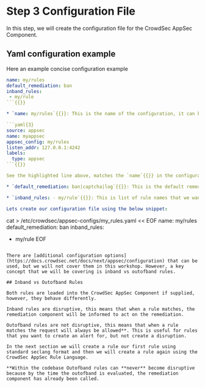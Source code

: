 # Step 3 Configuration File

In this step, we will create the configuration file for the CrowdSec AppSec Component.

## Yaml configuration example

Here an example concise configuration example

```yaml
name: my/rules
default_remediation: ban
inband_rules:
 - my/rule
```{{}}

* `name: my/rules`{{}}: This is the name of the configuration, it can be anything you want, however, it must match what you defined within the acquisition file. If you change the name here, you must also change it in the acquisition file.

```yaml{3}
source: appsec
name: myappsec
appsec_config: my/rules
listen_addr: 127.0.0.1:4242
labels:
  type: appsec
```{{}}

See the highlighted line above, matches the `name`{{}} in the configuration file.

* `default_remediation: ban|captcha|log`{{}}: This is the default remediation that will be used when a inband rule matches. In this case, we are going to provide the ban template which will block the request. It is important to note that this does not mean the requesting IP address is banned, it means that the request is blocked.

* `inband_rules: - my/rule`{{}}: This is list of rule names that we want to load. In this case, we are going to create one from scratch called `my/rule`{{}}.

Lets create our configuration file using the below snippet:

```
cat > /etc/crowdsec/appsec-configs/my_rules.yaml << EOF
name: my/rules
default_remediation: ban
inband_rules:
 - my/rule
EOF
```{{execute T1}}

There are [additional configuration options](https://docs.crowdsec.net/docs/next/appsec/configuration) that can be used, but we will not cover them in this workshop. However, a key concept that we will be covering is inband vs outofband rules.

## Inband vs Outofband Rules

Both rules are loaded into the CrowdSec AppSec Component if supplied, however, they behave differently.

Inband rules are disruptive, this means that when a rule matches, the remediation component will be informed to act on the remediation.

Outofband rules are not disruptive, this means that when a rule matches the request will always be allowed**. This is useful for rules that you want to create an alert for, but not create a disruption.

In the next section we will create a rule our first rule using standard seclang format and then we will create a rule again using the CrowdSec AppSec Rule Language.

**Within the codebase Outofband rules can **never** become disruptive because by the time the outofband is evaluated, the remediation component has already been called.